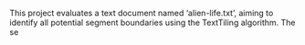 This project evaluates a text document named ‘alien-life.txt’, aiming to identify all potential segment boundaries using the TextTiling algorithm. The se